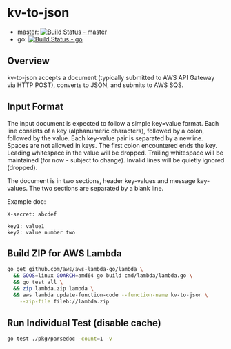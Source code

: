 # kv-to-json

* master: [![Build Status - master](https://travis-ci.com/djschaap/kv-to-json-sandbox.svg?branch=master)](https://travis-ci.com/djschaap/kv-to-json-sandbox)
* go: [![Build Status - go](https://travis-ci.com/djschaap/kv-to-json-sandbox.svg?branch=go)](https://travis-ci.com/djschaap/kv-to-json-sandbox)

## Overview

kv-to-json accepts a document (typically submitted to AWS API Gateway
via HTTP POST), converts to JSON, and submits to AWS SQS.

## Input Format

The input document is expected to follow a simple key=value format.
Each line consists of a key (alphanumeric characters), followed by
a colon, followed by the value.
Each key-value pair is separated by a newline.
Spaces are not allowed in keys.
The first colon encountered ends the key.
Leading whitespace in the value will be dropped.
Trailing whitespace will be maintained (for now - subject to change).
Invalid lines will be quietly ignored (dropped).

The document is in two sections, header key-values and message
key-values.
The two sections are separated by a blank line.

Example doc:
```
X-secret: abcdef

key1: value1
key2: value number two
```

## Build ZIP for AWS Lambda

```bash
go get github.com/aws/aws-lambda-go/lambda \
  && GOOS=linux GOARCH=amd64 go build cmd/lambda/lambda.go \
  && go test all \
  && zip lambda.zip lambda \
  && aws lambda update-function-code --function-name kv-to-json \
    --zip-file fileb://lambda.zip
```

## Run Individual Test (disable cache)

```bash
go test ./pkg/parsedoc -count=1 -v
```
